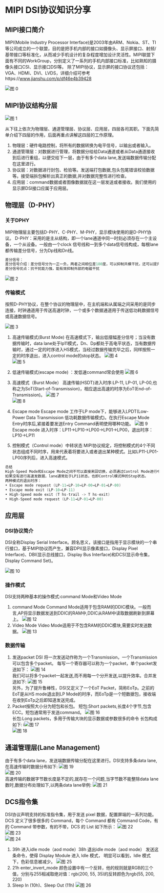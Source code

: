# MIPI DSI协议知识分享

## MIPI接口简介

MIPI(Mobile Industry Processor Interface)是2003年由ARM、Nokia、ST、TI等公司成立的一个联盟，目的是把手机内部的接口如摄像头、显示屏接口、射频/基带接口等标准化，从而减少手机设计的复杂程度增加设计灵活性。MIPI联盟下面有不同的WorkGroup，分别定义了一系列的手机内部接口标准，比如熟知的摄像头接口CSI、显示接口DSI等。
除了MIPI协议，显示屏的接口协议还包括：VGA、HDMI、DVI、LVDS，详细介绍可参考https://www.jianshu.com/p/df46e4b39428

![图 0](../images/b1343a833a99b2f72ca9e19f40b389cf685ddeeb9a9f0bf4536d05fb5192d909.png)  



## MIPI协议结构分层

![图 1](../images/f31400af2aaa8215b61756ac45b19a8dec06adce7849790a533bd34fe9af1915.png)  

从下往上依次为物理层、通道管理层、协议层、应用层，四层各司其职。下面先简单介绍下四层的作用，后面再重点讲解这四层的工作原理。
1. 物理层：硬件电路控制，将所有的数据转换为电平信号，以输出或者输入。
2. 通道管理层：对数据进行管理，将数据分给给Data通道或者从Data通道接收到后进行重组，以便交给下一层，由于有多个data lane,发送端数据传输分配在这里进行。
3. 协议层：对数据进行封包、检验等。发送端打包数据,包头包尾错误校验数据等。接受端拆包解析出真正的数据,并对数据完整性进行检查。
4. 应用层：command数据或者图像数据就在这一层发送或者接收。我们使用的显示屏DSI接口应属于应用层。

## 物理层（D-PHY）

### 关于DPHY

MIPI物理层主要包括D-PHY、C-PHY、M-PHY，显示模块使用的是D-PHY协议。
D-PHY：采用的是主从结构，即一个lane通道中同一时刻必须存在一个主设备，一个从设备。一般由一个clock 信号线和一到多个data信号线构成，每根lane都传输差分信号，分为Dp线和Dn线。

```c
差分信号：
差分信号介绍：差分信号分为一正一负，两者之间相位差180度，可以抑制共模干扰，还可以提升信号幅度。
差分信号优点：抗干扰能力强，能有效抑制外部的电磁干扰
```
![图 2](../images/d796239ad4b60f8f8d83229f489aac458adc6fcae2d04dbddcceff8e5412ebd7.png)  

### 传输模式
按照D-PHY协议，在整个协议的物理层中，在主机端和从属端之间采用的是同步连接，时钟通道用于传送高速时钟，一个或多个数据通道用于传送低功耗数据信号或高速数据信号。

![图 3](../images/682d355f9257e769f0351832cb1401385d1ebe2a499907800c288e62baf10926.png)  

1. 高速传输模式(Burst Mode)
在高速模式下，输出低摆幅差分信号；当没有数据传输时，data lane处于lp11模式，Dn、Dp都处于高电平状态，当有数据传输时，通过一定的时序进入HS模式，当经过数据传输完毕之后，同样按照一定的时序退出，进入control mode的stop状态。
![图 4](../images/ee9f28d05c6b378871070216816dc9674d1a0f1a758f7a0f4f5754f65650a8d3.png)  
![图 5](../images/d990104e12f55d85a383f569b77bdc030ed32a503439d79d7615cefc67090dc9.png)  

2. 低速传输模式(escape mode) ：发低速command常会使用
![图 6](../images/099fc9be4797425ff265b165b528d2c7c09907711335c792cebb084482a81a39.png)  

1. 高速模式（Burst Mode）
高速传输(HSDT)进入时序:LP-11, LP-01, LP-00,也称之为SoT(Start-of-Transmission)，相应退出高速的时序为EoT(End-of-Transmission)。
![图 7](../images/ca8c646dc8595ae27517488605f30337d081db3cb2addda52861947e580bc6c4.png)  
![图 8](../images/94aa66f0ca58dc127729c6de11a9bfe9541787cabf45a91c58d65250b7cbccc0.png)  

2. Escape mode
Escape mode 工作于LP mode下，能够进入LPDT(Low-Power Data Transmission 低功耗数据传输模式)。在执行Escape Mode Entry时序后,紧接着要发送Entry Command表明使用哪种功能。
![图 9](../images/2a1c7ceafa16216243a7801ca6787bc051cd5c86c5e149c0a3eef7e8e7dce677.png)  
 Escape mode 进入时序：LP11→LP10→LP00→LP01→LP00，退出时序：LP10→LP11
3. 控制模式（Control mode）中转状态
MIPI协议规定，将控制模式的4个不同状态组成不同时序，用来代表着将要进入或者退出某种模式。比如LP11-LP01-LP00序列后，进入高速模式。

```c
总结
High-Speed Mode和Escape Mode之间不可以直接来回切换，必须通过Control Mode进行中转，即High-Speed Mode ↔ Control Mode ↔ Escape Mode
如果没有进行高速发数据，lane通常处于LP11状态，也即Control模式种的Stop状态。
两种模式的退出时序：
• Escape mode request (LP-11→LP-10→LP-00→LP-01→LP-00) 
• Escape mode exit (LP-10→LP-11) 
• High-Speed mode exit (T hs-trail -> T hs-exit)  
• High-Speed mode request (LP-11→LP-01→LP-00) 
```

## 应用层

### DSI协议简介
DSI全称Display Serial Interface。顾名思义，该接口是指用于显示模块的一个串行接口，基于MIPI协议而产生，兼容DPI(显示像素接口，Display Pixel Interface)、DBI(显示总线接口，Display Bus Interface)和DCS(显示命令集，Display Command Set)。

![图 10](../images/432da911aa0e851824aac7e978a2018363394588afab73279c161e606986d6ee.png)  

### 操作模式
DSI支持两种基本的操作模式:command Mode和Video Mode
1. command Mode
Command Mode适用于包含RAM的DDIC模块。一般而言,AP将显示数据发送到DDIC的RAM中,DDIC从RAM中读取数据刷新到屏幕上。
![图 12](../images/e45421997a0ccca645f52089fed9781e62e5c895efb2a9d50544e6229a18c483.png)  
2. Video Mode
Video Mode适用于不包含RAM的DDIC模块,需要实时发送数据。
![图 13](../images/a079eb974359b5a996223382986fd49347a383b5f7af4f48d1bfcb67b9793625.png)  

### 数据传输
1. 发送packet
DSI 将一次发送动作称为一个Transmission，一个Transmission可以包含多个packet。
每写一个寄存器可以称为一个packet，单个packet发送如下：
![图 14](../images/2e2f27b67386acf3398213aa962cc27af50c0219c7180334cfe3e6f889f36ce1.png)  
我们可以将多个packet一起发送,而不用每一个分开发送,以提升效率。合并发送如下:
![图 15](../images/f4a6519035e9501daf1a48eaed97a3d6382cf396b0c8e0649d431f4adf2b8693.png)  
另外，为了提升鲁棒性，DSI又定义了一个EoT Packet，简称EoTp。之前的EoT是从HS mode退出到LP Mode的时序，而EoTp是一个短数据包，接收端在收到EoTp之后即知道发送完成。
2. Packet按照大小分为短包和长包。
短包:Short packets,长度4个字节,包含ECC。短包通常用于发送command。
![图 16](../images/8e596160423ab5a6d3a32039d95d5787659c3915b69d10fb6e5eab899f0eb77c.png)  
长包:Long packets，多用于传输大块的显示数据或参数很多的命令
长包构成如下:
i![图 17](../images/5d2fc0f28f780d64484b49579d5e9c1d93261e31a9aacbfd36455ae7c8f8d6b0.png)  
![图 18](../images/12ada04e75d5089c68412e96f19a3eac0267d709fa14c8b6ca606e6408957ab8.png)  

## 通道管理层(Lane Management)
由于有多个data lane，发送端数据传输分配在这里进行。DSI支持多条data lane,在高速传输时数据分布如下:
![图 19](../images/d0c0b6be6143dfb00ef70d612a808451f63fdaff80af5de814d913f5e800ad80.png)  
![图 20](../images/6540cd2a278aee2081c1f0fd913f65d3323b33cd22352a4d81d9c8de8899bf0e.png)  
高速传输的数据字节数长度是不定的,就存在一个问题,当字节数不能整除data lane数时,数据分布处理如下,以两条data lane举例:
![图 21](../images/576f6f9bd2b4b681480d343b0a833fdaa63f0c149f24fbc6af5dcf9490d1c464.png)  
## DCS指令集
DSI协议声明支持的标准指令集，用于发送 pixel 数据，配置屏端的一系列功能。
DCS 定义了很多很多的 Command，每个 Command 都有 Command Code，有的 Command 带参数，有的不带，DCS 的 List 如下所示：
![图 22](../images/92155beaa4f97861037314b351a99495cebe2ca31e07ad940ef81582a65dbb77.png)  
![图 23](../images/c22625f06a78cb4c830d91e48c91a13481aa1c20e59ae01b37c4f5a26354a339.png)  
![图 24](../images/bd5562d4b043bdb83fb7a0f9ecfa5cd5ebe71982f59508e250f63719236e47a1.png)  

1. 39h 进入idle mode（aod mode）38h 退出idle mode（aod mode）
发送这条命令，使得 Display Module 进入 Idle 模式， 明显可以看到，Idle 模式下，色彩信息被减少。
![图 25](../images/4eee5d031dc884826a041872131a7b1e7324616d4f9650e180f2cdf3f4501b7e.png)  
2. 21h enter_invert_mode 颜色设置中有一个反转，他的规则就是RGB的三个值，分别与255相减取绝对值：rgb(200, 55, 35)的反转颜色为rgb(55, 200, 220)
3. Sleep In (10h)、Sleep Out (11h)
![图 26](../images/101630c7c7b7c5f249a4feb255b6ed8cb1941ef4f5460f10e3d0e5c934042fce.png)  